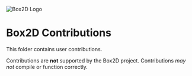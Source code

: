 ![Box2D Logo](http://box2d.org/images/icon.gif)

# Box2D Contributions

This folder contains user contributions.

Contributions are **not** supported by the Box2D project. Contributions *may not* compile or function correctly.
